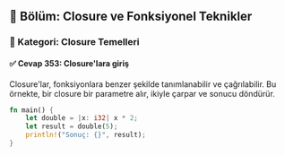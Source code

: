 ## 📘 Bölüm: Closure ve Fonksiyonel Teknikler  
### 🔹 Kategori: Closure Temelleri  
#### ✅ Cevap 353: Closure'lara giriş

Closure'lar, fonksiyonlara benzer şekilde tanımlanabilir ve çağrılabilir. Bu örnekte, bir closure bir parametre alır, ikiyle çarpar ve sonucu döndürür.

```rust
fn main() {
    let double = |x: i32| x * 2;
    let result = double(5);
    println!("Sonuç: {}", result);
}
```
